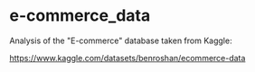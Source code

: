 # e-commerce_data

Analysis of the "E-commerce" database taken from Kaggle:

https://www.kaggle.com/datasets/benroshan/ecommerce-data
